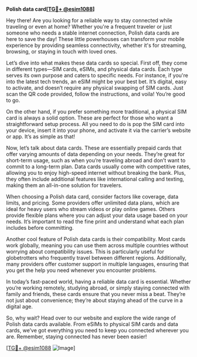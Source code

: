 **Polish data card[[TG💪+ @esim1088](https://t.me/s/esim1088)]**

Hey there! Are you looking for a reliable way to stay connected while traveling or even at home? Whether you're a frequent traveler or just someone who needs a stable internet connection, Polish data cards are here to save the day! These little powerhouses can transform your mobile experience by providing seamless connectivity, whether it's for streaming, browsing, or staying in touch with loved ones.

Let’s dive into what makes these data cards so special. First off, they come in different types—SIM cards, eSIMs, and physical data cards. Each type serves its own purpose and caters to specific needs. For instance, if you're into the latest tech trends, an eSIM might be your best bet. It’s digital, easy to activate, and doesn’t require any physical swapping of SIM cards. Just scan the QR code provided, follow the instructions, and voila! You’re good to go.

On the other hand, if you prefer something more traditional, a physical SIM card is always a solid option. These are perfect for those who want a straightforward setup process. All you need to do is pop the SIM card into your device, insert it into your phone, and activate it via the carrier’s website or app. It’s as simple as that!

Now, let’s talk about data cards. These are essentially prepaid cards that offer varying amounts of data depending on your needs. They’re great for short-term usage, such as when you’re traveling abroad and don’t want to commit to a long-term plan. Data cards usually come with competitive rates, allowing you to enjoy high-speed internet without breaking the bank. Plus, they often include additional features like international calling and texting, making them an all-in-one solution for travelers.

When choosing a Polish data card, consider factors like coverage, data limits, and pricing. Some providers offer unlimited data plans, which are ideal for heavy users who stream videos or play online games. Others provide flexible plans where you can adjust your data usage based on your needs. It’s important to read the fine print and understand what each plan includes before committing.

Another cool feature of Polish data cards is their compatibility. Most cards work globally, meaning you can use them across multiple countries without worrying about compatibility issues. This is particularly useful for globetrotters who frequently travel between different regions. Additionally, many providers offer customer support in multiple languages, ensuring that you get the help you need whenever you encounter problems.

In today’s fast-paced world, having a reliable data card is essential. Whether you’re working remotely, studying abroad, or simply staying connected with family and friends, these cards ensure that you never miss a beat. They’re not just about convenience; they’re about staying ahead of the curve in a digital age.

So, why wait? Head over to our website and explore the wide range of Polish data cards available. From eSIMs to physical SIM cards and data cards, we’ve got everything you need to keep you connected wherever you are. Remember, staying connected has never been easier!

[[TG💪+ @esim1088](https://t.me/s/esim1088) ![Image](https://i.postimg.cc/Y0z9fWf4/image.png)]